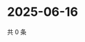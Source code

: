 # 2025-06-16

共 0 条

<!-- BEGIN ZHIHUVIDEO -->
<!-- 最后更新时间 Mon Jun 16 2025 18:13:23 GMT+0800 (China Standard Time) -->

<!-- END ZHIHUVIDEO -->
